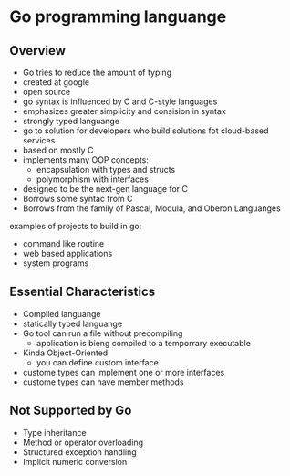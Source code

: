 # Go programming languange

## Overview 
- Go tries to reduce the amount of typing
- created at google
- open source
- go syntax is influenced by C and C-style languages
- emphasizes greater simplicity and consision in syntax
- strongly typed languange
- go to solution for developers who build solutions fot cloud-based services
- based on mostly C
- implements many OOP concepts:
  - encapsulation with types and structs
  - polymorphism with interfaces
- designed to be the next-gen language for C
- Borrows some syntac from C
- Borrows from the family of Pascal, Modula, and Oberon Languanges

examples of projects to build in go:
- command like routine
- web based applications
- system programs
 
## Essential Characteristics
- Compiled languange
- statically typed languange
- Go tool can run a file without precompiling
  - application is bieng compiled to a temporrary executable
- Kinda Object-Oriented 
  - you can define custom interface
- custome types can implement one or more interfaces
- custome types can have member methods

## Not Supported by Go
- Type inheritance
- Method or operator overloading
- Structured exception handling
- Implicit numeric conversion


